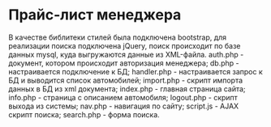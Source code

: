 # Прайс-лист менеджера
  В качестве библитеки стилей была подключена bootstrap, для реализации поиска подключена jQuery, поиск происходит по базе данных mysql, куда выгружаются данные из XML-файла.
auth.php - документ, котором происходит авторизация менеджера;
db.php - настраивается подключение к БД;
handler.php - настраивается запрос к БД и выводится список автомобилей;
import.php - скрипт импорта данных в БД из xml документа;
index.php - главная страница сайта;
info.php - страница с описанием автомобиля;
logout.php - скрипт выхода из системы;
nav.php - навигация по сайту;
script.js - AJAX скрипт поиска;
search.php - форма поиска.
